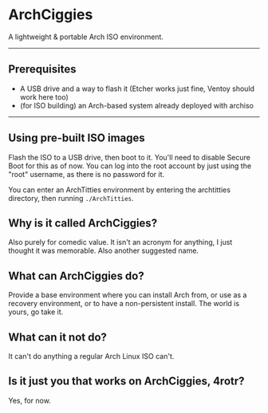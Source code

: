 # ArchCiggies
A lightweight &amp; portable Arch ISO environment.

***

## Prerequisites
- A USB drive and a way to flash it (Etcher works just fine, Ventoy should work here too)
- (for ISO building) an Arch-based system already deployed with archiso

***

## Using pre-built ISO images
Flash the ISO to a USB drive, then boot to it. You'll need to disable Secure Boot for this as of now. You can log into the root account by just using the "root" username, as there is no password for it.

You can enter an ArchTitties environment by entering the archtitties directory, then running `./ArchTitties`.

## Why is it called ArchCiggies?
Also purely for comedic value. It isn't an acronym for anything, I just thought it was memorable. Also another suggested name.

## What can ArchCiggies do?
Provide a base environment where you can install Arch from, or use as a recovery environment, or to have a non-persistent install. The world is yours, go take it.

## What can it not do?
It can't do anything a regular Arch Linux ISO can't.

## Is it just you that works on ArchCiggies, 4rotr?
Yes, for now.

